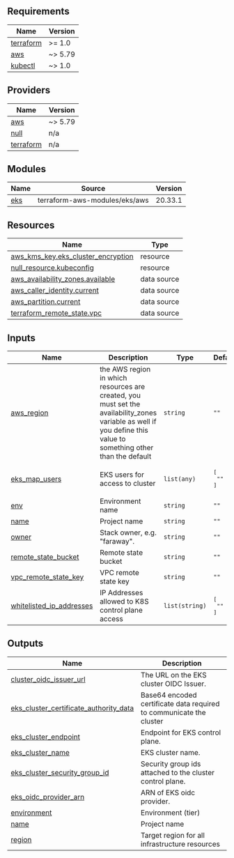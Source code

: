 ## Requirements

| Name | Version |
|------|---------|
| <a name="requirement_terraform"></a> [terraform](#requirement\_terraform) | >= 1.0 |
| <a name="requirement_aws"></a> [aws](#requirement\_aws) | ~> 5.79 |
| <a name="requirement_kubectl"></a> [kubectl](#requirement\_kubectl) | ~> 1.0 |

## Providers

| Name | Version |
|------|---------|
| <a name="provider_aws"></a> [aws](#provider\_aws) | ~> 5.79 |
| <a name="provider_null"></a> [null](#provider\_null) | n/a |
| <a name="provider_terraform"></a> [terraform](#provider\_terraform) | n/a |

## Modules

| Name | Source | Version |
|------|--------|---------|
| <a name="module_eks"></a> [eks](#module\_eks) | terraform-aws-modules/eks/aws | 20.33.1 |

## Resources

| Name | Type |
|------|------|
| [aws_kms_key.eks_cluster_encryption](https://registry.terraform.io/providers/hashicorp/aws/latest/docs/resources/kms_key) | resource |
| [null_resource.kubeconfig](https://registry.terraform.io/providers/hashicorp/null/latest/docs/resources/resource) | resource |
| [aws_availability_zones.available](https://registry.terraform.io/providers/hashicorp/aws/latest/docs/data-sources/availability_zones) | data source |
| [aws_caller_identity.current](https://registry.terraform.io/providers/hashicorp/aws/latest/docs/data-sources/caller_identity) | data source |
| [aws_partition.current](https://registry.terraform.io/providers/hashicorp/aws/latest/docs/data-sources/partition) | data source |
| [terraform_remote_state.vpc](https://registry.terraform.io/providers/hashicorp/terraform/latest/docs/data-sources/remote_state) | data source |

## Inputs

| Name | Description | Type | Default | Required |
|------|-------------|------|---------|:--------:|
| <a name="input_aws_region"></a> [aws\_region](#input\_aws\_region) | the AWS region in which resources are created, you must set the availability\_zones variable as well if you define this value to something other than the default | `string` | `""` | no |
| <a name="input_eks_map_users"></a> [eks\_map\_users](#input\_eks\_map\_users) | EKS users for access to cluster | `list(any)` | <pre>[<br/>  ""<br/>]</pre> | no |
| <a name="input_env"></a> [env](#input\_env) | Environment name | `string` | `""` | no |
| <a name="input_name"></a> [name](#input\_name) | Project name | `string` | `""` | no |
| <a name="input_owner"></a> [owner](#input\_owner) | Stack owner, e.g. "faraway". | `string` | `""` | no |
| <a name="input_remote_state_bucket"></a> [remote\_state\_bucket](#input\_remote\_state\_bucket) | Remote state bucket | `string` | `""` | no |
| <a name="input_vpc_remote_state_key"></a> [vpc\_remote\_state\_key](#input\_vpc\_remote\_state\_key) | VPC remote state key | `string` | `""` | no |
| <a name="input_whitelisted_ip_addresses"></a> [whitelisted\_ip\_addresses](#input\_whitelisted\_ip\_addresses) | IP Addresses allowed to K8S control plane access | `list(string)` | <pre>[<br/>  ""<br/>]</pre> | no |

## Outputs

| Name | Description |
|------|-------------|
| <a name="output_cluster_oidc_issuer_url"></a> [cluster\_oidc\_issuer\_url](#output\_cluster\_oidc\_issuer\_url) | The URL on the EKS cluster OIDC Issuer. |
| <a name="output_eks_cluster_certificate_authority_data"></a> [eks\_cluster\_certificate\_authority\_data](#output\_eks\_cluster\_certificate\_authority\_data) | Base64 encoded certificate data required to communicate the cluster |
| <a name="output_eks_cluster_endpoint"></a> [eks\_cluster\_endpoint](#output\_eks\_cluster\_endpoint) | Endpoint for EKS control plane. |
| <a name="output_eks_cluster_name"></a> [eks\_cluster\_name](#output\_eks\_cluster\_name) | EKS cluster name. |
| <a name="output_eks_cluster_security_group_id"></a> [eks\_cluster\_security\_group\_id](#output\_eks\_cluster\_security\_group\_id) | Security group ids attached to the cluster control plane. |
| <a name="output_eks_oidc_provider_arn"></a> [eks\_oidc\_provider\_arn](#output\_eks\_oidc\_provider\_arn) | ARN of EKS oidc provider. |
| <a name="output_environment"></a> [environment](#output\_environment) | Environment (tier) |
| <a name="output_name"></a> [name](#output\_name) | Project name |
| <a name="output_region"></a> [region](#output\_region) | Target region for all infrastructure resources |
